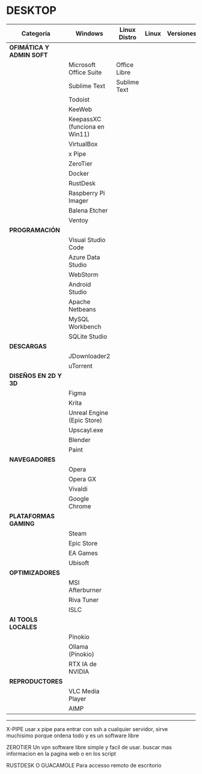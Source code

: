 
# DESKTOP

| **Categoría**                | **Windows**                    | **Linux Distro**     | **Linux**      | **Versiones** | **Comentarios**               |
|------------------------------|--------------------------------|----------------------|----------------|---------------|-------------------------------|
| **OFIMÁTICA Y ADMIN SOFT**   |                                |                      |                |               |                               |
|                              | Microsoft Office Suite         | Office Libre         |                |               | Tiene Excel, Word, etc.       |
|                              | Sublime Text                   | Sublime Text         |                |               |                               |
|                              | Todoist                        |                      |                |               |                               |
|                              | KeeWeb                         |                      |                |               |                               |
|                              | KeepassXC (funciona en Win11)  |                      |                |               |                               |
|                              | VirtualBox                     |                      |                |               |                               |
|                              | x Pipe                         |                      |                |               |                               |
|                              | ZeroTier                       |                      |                |               |                               |
|                              | Docker                         |                      |                |               |                               |
|                              | RustDesk                       |                      |                |               |                               |
|                              | Raspberry Pi Imager            |                      |                |               |                               |
|                              | Balena Etcher                  |                      |                |               |                               |
|                              | Ventoy                         |                      |                |               |                               |
| **PROGRAMACIÓN**             |                                |                      |                |               |                               |
|                              | Visual Studio Code             |                      |                |               |                               |
|                              | Azure Data Studio              |                      |                |               |                               |
|                              | WebStorm                       |                      |                |               |                               |
|                              | Android Studio                 |                      |                |               |                               |
|                              | Apache Netbeans                |                      |                |               |                               |
|                              | MySQL Workbench                |                      |                |               |                               |
|                              | SQLite Studio                  |                      |                |               |                               |
| **DESCARGAS**                |                                |                      |                |               |                               |
|                              | JDownloader2                   |                      |                |               |                               |
|                              | uTorrent                       |                      |                |               |                               |
| **DISEÑOS EN 2D Y 3D**       |                                |                      |                |               |                               |
|                              | Figma                          |                      |                |               |                               |
|                              | Krita                          |                      |                |               |                               |
|                              | Unreal Engine (Epic Store)     |                      |                |               |                               |
|                              | Upscayl.exe                    |                      |                |               |                               |
|                              | Blender                        |                      |                |               |                               |
|                              | Paint                          |                      |                |               |                               |
| **NAVEGADORES**              |                                |                      |                |               |                               |
|                              | Opera                          |                      |                |               |                               |
|                              | Opera GX                       |                      |                |               |                               |
|                              | Vivaldi                        |                      |                |               |                               |
|                              | Google Chrome                  |                      |                |               |                               |
| **PLATAFORMAS GAMING**       |                                |                      |                |               |                               |
|                              | Steam                          |                      |                |               |                               |
|                              | Epic Store                     |                      |                |               |                               |
|                              | EA Games                       |                      |                |               |                               |
|                              | Ubisoft                        |                      |                |               |                               |
| **OPTIMIZADORES**            |                                |                      |                |               |                               |
|                              | MSI Afterburner                |                      |                |               |                               |
|                              | Riva Tuner                     |                      |                |               |                               |
|                              | ISLC                           |                      |                |               |                               |
| **AI TOOLS LOCALES**         |                                |                      |                |               |                               |
|                              | Pinokio                        |                      |                |               |                               |
|                              | Ollama (Pinokio)               |                      |                |               |                               |
|                              | RTX IA de NVIDIA               |                      |                |               |                               |
| **REPRODUCTORES**            |                                |                      |                |               |                               |
|                              | VLC Media Player               |                      |                |               |                               |
|                              | AIMP                           |                      |                |               |                               |

---------------------------------------------------------------------------------------------------------------
X-PIPE
  usar x pipe para entrar con ssh a cualquier servidor, sirve muchisimo porque ordena todo
  y es un software libre

ZEROTIER
  Un vpn software libre simple y facil de usar.
  buscar mas informacion en la pagina web o en los script

RUSTDESK O GUACAMOLE
  Para accesso remoto de escritorio
					


